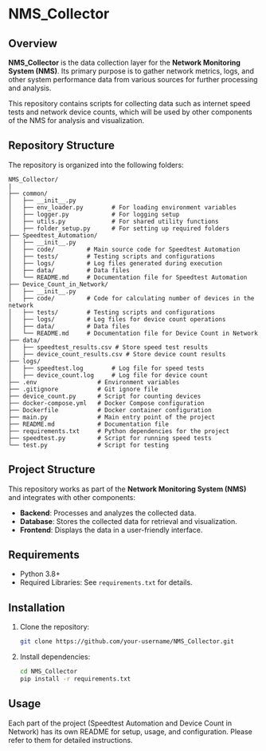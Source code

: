 # NMS_Collector

## Overview

**NMS_Collector** is the data collection layer for the **Network Monitoring System (NMS)**. Its primary purpose is to gather network metrics, logs, and other system performance data from various sources for further processing and analysis.

This repository contains scripts for collecting data such as internet speed tests and network device counts, which will be used by other components of the NMS for analysis and visualization.

## Repository Structure

The repository is organized into the following folders:

```
NMS_Collector/
|
├── common/
│   ├── __init__.py
│   ├── env_loader.py        # For loading environment variables
│   ├── logger.py            # For logging setup
│   ├── utils.py             # For shared utility functions
│   ├── folder_setup.py      # For setting up required folders
├── Speedtest_Automation/
│   ├── __init__.py
│   ├── code/         # Main source code for Speedtest Automation
│   ├── tests/        # Testing scripts and configurations
│   ├── logs/         # Log files generated during execution
│   ├── data/         # Data files
│   └── README.md     # Documentation file for Speedtest Automation
├── Device_Count_in_Network/
│   ├── __init__.py
│   ├── code/         # Code for calculating number of devices in the network
│   ├── tests/        # Testing scripts and configurations
│   ├── logs/         # Log files for device count operations
│   ├── data/         # Data files
│   └── README.md     # Documentation file for Device Count in Network
├── data/
│   ├── speedtest_results.csv # Store speed test results
│   ├── device_count_results.csv # Store device count results
├── logs/
│   ├── speedtest.log        # Log file for speed tests
│   ├── device_count.log     # Log file for device count
├── .env                 # Environment variables
├── .gitignore           # Git ignore file
├── device_count.py      # Script for counting devices
├── docker-compose.yml   # Docker Compose configuration
├── Dockerfile           # Docker container configuration
├── main.py              # Main entry point of the project
├── README.md            # Documentation file
├── requirements.txt     # Python dependencies for the project
├── speedtest.py         # Script for running speed tests
└── test.py              # Script for testing
```

## Project Structure

This repository works as part of the **Network Monitoring System (NMS)** and integrates with other components:

- **Backend**: Processes and analyzes the collected data.
- **Database**: Stores the collected data for retrieval and visualization.
- **Frontend**: Displays the data in a user-friendly interface.

## Requirements

- Python 3.8+
- Required Libraries: See `requirements.txt` for details.

## Installation

1. Clone the repository:

   ```bash
   git clone https://github.com/your-username/NMS_Collector.git
   ```

2. Install dependencies:

   ```bash
   cd NMS_Collector
   pip install -r requirements.txt
   ```

## Usage

Each part of the project (Speedtest Automation and Device Count in Network) has its own README for setup, usage, and configuration. Please refer to them for detailed instructions.
